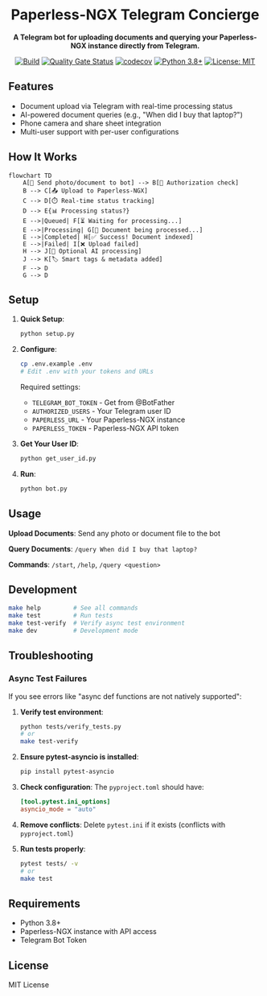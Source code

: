 <div align="center">
  <h1>Paperless-NGX Telegram Concierge</h1>
  <p><strong>A Telegram bot for uploading documents and querying your Paperless-NGX instance directly from Telegram.</strong></p>

  [![Build](https://github.com/mitchins/paperless-ngx-telegram-concierge/actions/workflows/build.yml/badge.svg)](https://github.com/mitchins/paperless-ngx-telegram-concierge/actions/workflows/build.yml)
  [![Quality Gate Status](https://sonarcloud.io/api/project_badges/measure?project=mitchins_paperless-concierge&metric=alert_status)](https://sonarcloud.io/summary/new_code?id=mitchins_paperless-concierge)
  [![codecov](https://codecov.io/github/mitchins/paperless-ngx-telegram-concierge/graph/badge.svg?token=CODECOV_TOKEN)](https://codecov.io/github/mitchins/paperless-ngx-telegram-concierge)
  [![Python 3.8+](https://img.shields.io/badge/python-3.8+-blue.svg)](https://www.python.org/downloads/)
  [![License: MIT](https://img.shields.io/badge/License-MIT-yellow.svg)](https://opensource.org/licenses/MIT)
</div>

## Features

- Document upload via Telegram with real-time processing status
- AI-powered document queries (e.g., "When did I buy that laptop?")
- Phone camera and share sheet integration
- Multi-user support with per-user configurations

## How It Works

```mermaid
flowchart TD
    A[📱 Send photo/document to bot] --> B[🔐 Authorization check]
    B --> C[📤 Upload to Paperless-NGX]
    C --> D[⏱️ Real-time status tracking]
    D --> E{📊 Processing status?}
    E -->|Queued| F[⏳ Waiting for processing...]
    E -->|Processing| G[🔄 Document being processed...]
    E -->|Completed| H[✅ Success! Document indexed]
    E -->|Failed| I[❌ Upload failed]
    H --> J[🤖 Optional AI processing]
    J --> K[🏷️ Smart tags & metadata added]
    F --> D
    G --> D

```

## Setup

1. **Quick Setup**:
   ```bash
   python setup.py
   ```

2. **Configure**:
   ```bash
   cp .env.example .env
   # Edit .env with your tokens and URLs
   ```

   Required settings:
   - `TELEGRAM_BOT_TOKEN` - Get from @BotFather
   - `AUTHORIZED_USERS` - Your Telegram user ID
   - `PAPERLESS_URL` - Your Paperless-NGX instance
   - `PAPERLESS_TOKEN` - Paperless-NGX API token

3. **Get Your User ID**:
   ```bash
   python get_user_id.py
   ```

4. **Run**:
   ```bash
   python bot.py
   ```

## Usage

**Upload Documents**: Send any photo or document file to the bot

**Query Documents**: `/query When did I buy that laptop?`

**Commands**: `/start`, `/help`, `/query <question>`

## Development

```bash
make help         # See all commands
make test         # Run tests
make test-verify  # Verify async test environment
make dev          # Development mode
```

## Troubleshooting

### Async Test Failures

If you see errors like "async def functions are not natively supported":

1. **Verify test environment**:
   ```bash
   python tests/verify_tests.py
   # or
   make test-verify
   ```

2. **Ensure pytest-asyncio is installed**:
   ```bash
   pip install pytest-asyncio
   ```

3. **Check configuration**: The `pyproject.toml` should have:
   ```toml
   [tool.pytest.ini_options]
   asyncio_mode = "auto"
   ```

4. **Remove conflicts**: Delete `pytest.ini` if it exists (conflicts with `pyproject.toml`)

5. **Run tests properly**:
   ```bash
   pytest tests/ -v
   # or
   make test
   ```

## Requirements

- Python 3.8+
- Paperless-NGX instance with API access
- Telegram Bot Token

## License

MIT License
